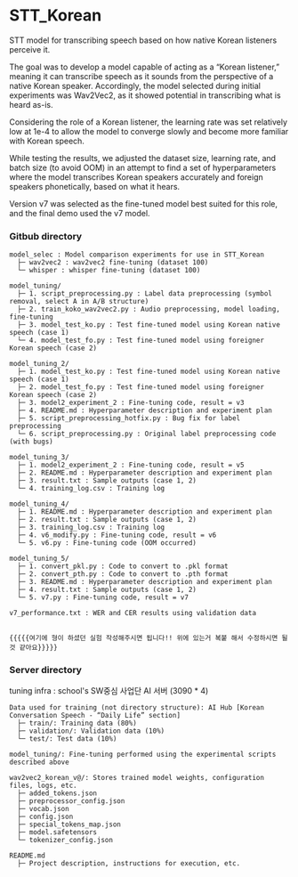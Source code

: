 # STT_Korean

STT model for transcribing speech based on how native Korean listeners perceive it.

The goal was to develop a model capable of acting as a “Korean listener,” meaning it can transcribe speech as it sounds from the perspective of a native Korean speaker.
Accordingly, the model selected during initial experiments was Wav2Vec2, as it showed potential in transcribing what is heard as-is.

Considering the role of a Korean listener, the learning rate was set relatively low at 1e-4 to allow the model to converge slowly and become more familiar with Korean speech.

While testing the results, we adjusted the dataset size, learning rate, and batch size (to avoid OOM) in an attempt to find a set of hyperparameters where the model transcribes Korean speakers accurately and foreign speakers phonetically, based on what it hears.

Version v7 was selected as the fine-tuned model best suited for this role, and the final demo used the v7 model.

### Gitbub directory

```
model_selec : Model comparison experiments for use in STT_Korean
  ├─ wav2vec2 : wav2vec2 fine-tuning (dataset 100)
  └─ whisper : whisper fine-tuning (dataset 100)

model_tuning/
  ├─ 1. script_preprocessing.py : Label data preprocessing (symbol removal, select A in A/B structure)
  ├─ 2. train_koko_wav2vec2.py : Audio preprocessing, model loading, fine-tuning
  ├─ 3. model_test_ko.py : Test fine-tuned model using Korean native speech (case 1)
  └─ 4. model_test_fo.py : Test fine-tuned model using foreigner Korean speech (case 2)

model_tuning_2/
  ├─ 1. model_test_ko.py : Test fine-tuned model using Korean native speech (case 1)
  ├─ 2. model_test_fo.py : Test fine-tuned model using foreigner Korean speech (case 2)
  ├─ 3. model2_experiment_2 : Fine-tuning code, result = v3
  ├─ 4. README.md : Hyperparameter description and experiment plan
  ├─ 5. script_preprocessing_hotfix.py : Bug fix for label preprocessing
  └─ 6. script_preprocessing.py : Original label preprocessing code (with bugs)

model_tuning_3/
  ├─ 1. model2_experiment_2 : Fine-tuning code, result = v5
  ├─ 2. README.md : Hyperparameter description and experiment plan
  ├─ 3. result.txt : Sample outputs (case 1, 2)
  └─ 4. training_log.csv : Training log

model_tuning_4/
  ├─ 1. README.md : Hyperparameter description and experiment plan
  ├─ 2. result.txt : Sample outputs (case 1, 2)
  ├─ 3. training_log.csv : Training log
  ├─ 4. v6_modify.py : Fine-tuning code, result = v6
  └─ 5. v6.py : Fine-tuning code (OOM occurred)

model_tuning_5/
  ├─ 1. convert_pkl.py : Code to convert to .pkl format
  ├─ 2. convert_pth.py : Code to convert to .pth format
  ├─ 3. README.md : Hyperparameter description and experiment plan
  ├─ 4. result.txt : Sample outputs (case 1, 2)
  └─ 5. v7.py : Fine-tuning code, result = v7

v7_performance.txt : WER and CER results using validation data


{{{{{여기에 형이 하셨던 실험 작성해주시면 됩니다!! 위에 있는거 복붙 해서 수정하시면 될 것 같아요}}}}}

```

### Server directory

tuning infra : school's SW중심 사업단 AI 서버 (3090 \* 4)

```
Data used for training (not directory structure): AI Hub [Korean Conversation Speech - “Daily Life” section]
  ├─ train/: Training data (80%)
  ├─ validation/: Validation data (10%)
  └─ test/: Test data (10%)

model_tuning/: Fine-tuning performed using the experimental scripts described above

wav2vec2_korean_v@/: Stores trained model weights, configuration files, logs, etc.
  ├─ added_tokens.json
  ├─ preprocessor_config.json
  ├─ vocab.json
  ├─ config.json
  ├─ special_tokens_map.json
  ├─ model.safetensors
  └─ tokenizer_config.json

README.md
  ├─ Project description, instructions for execution, etc.

```
